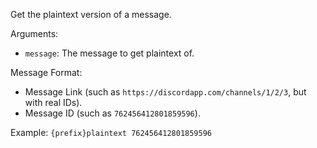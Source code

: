 Get the plaintext version of a message.

Arguments:
* `message`: The message to get plaintext of.

Message Format:
* Message Link (such as `https://discordapp.com/channels/1/2/3`, but with real IDs).
* Message ID (such as `762456412801859596`).

Example: `{prefix}plaintext 762456412801859596`
